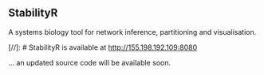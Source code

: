 ## StabilityR
A systems biology tool for network inference, partitioning and visualisation.

[//]: # StabilityR is available at http://155.198.192.109:8080

... an updated source code will be available soon.
